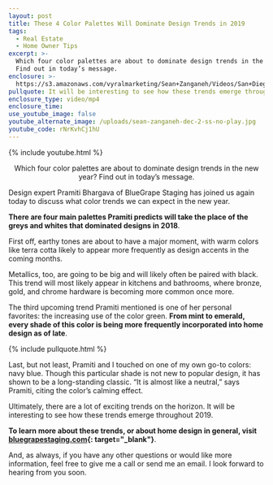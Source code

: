 ```yaml
---
layout: post
title: These 4 Color Palettes Will Dominate Design Trends in 2019
tags:
  - Real Estate
  - Home Owner Tips
excerpt: >-
  Which four color palettes are about to dominate design trends in the new year?
  Find out in today’s message.
enclosure: >-
  https://s3.amazonaws.com/vyralmarketing/Sean+Zanganeh/Videos/San+Diego%2C+CA+Real+Estate+-+These+4+Color+Palettes+Will+Dominate+Design+Trends+in+2019.mp4
pullquote: It will be interesting to see how these trends emerge throughout 2019.
enclosure_type: video/mp4
enclosure_time:
use_youtube_image: false
youtube_alternate_image: /uploads/sean-zanganeh-dec-2-ss-no-play.jpg
youtube_code: rNrKvhCj1hU
---
```


{% include youtube.html %}

<center>Which four color palettes are about to dominate design trends in the new year? Find out in today’s message.</center>

Design expert Pramiti Bhargava of BlueGrape Staging has joined us again today to discuss what color trends we can expect in the new year.

**There are four main palettes Pramiti predicts will take the place of the greys and whites that dominated designs in 2018**.

First off, earthy tones are about to have a major moment, with warm colors like terra cotta likely to appear more frequently as design accents in the coming months.

Metallics, too, are going to be big and will likely often be paired with black. This trend will most likely appear in kitchens and bathrooms, where bronze, gold, and chrome hardware is becoming more common once more.

The third upcoming trend Pramiti mentioned is one of her personal favorites: the increasing use of the color green. **From mint to emerald, every shade of this color is being more frequently incorporated into home design as of late**.

{% include pullquote.html %}

Last, but not least, Pramiti and I touched on one of my own go-to colors: navy blue. Though this particular shade is not new to popular design, it has shown to be a long-standing classic. “It is almost like a neutral,” says Pramiti, citing the color’s calming effect.

Ultimately, there are a lot of exciting trends on the horizon. It will be interesting to see how these trends emerge throughout 2019.

**To learn more about these trends, or about home design in general, visit [bluegrapestaging.com](https://www.bluegrapestaging.com/){: target="_blank"}**.

And, as always, if you have any other questions or would like more information, feel free to give me a call or send me an email. I look forward to hearing from you soon.